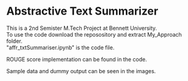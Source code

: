 # Abstractive Text Summarizer

<p>This is a 2nd Semister M.Tech Project at Bennett University.<br>
To use the code download the reposository and extract My_Approach folder. <br>
"affr_txtSummariser.ipynb" is the code file.
<br><p>
ROUGE score implementation can be found in the code. 
<br><p>
Sample data and dummy output can be seen in the images.
